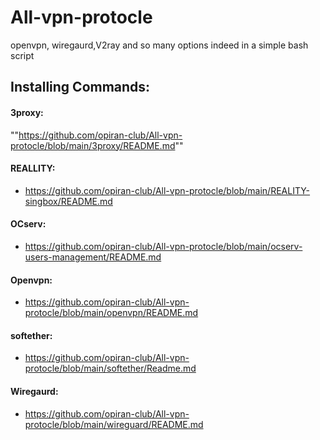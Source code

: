 # All-vpn-protocle
openvpn, wiregaurd,V2ray and so many options indeed in a simple bash script

## Installing Commands:

#### 3proxy:
   ""https://github.com/opiran-club/All-vpn-protocle/blob/main/3proxy/README.md""
   
#### REALLITY:
   - https://github.com/opiran-club/All-vpn-protocle/blob/main/REALITY-singbox/README.md
   
#### OCserv:
   - https://github.com/opiran-club/All-vpn-protocle/blob/main/ocserv-users-management/README.md

#### Openvpn:
   - https://github.com/opiran-club/All-vpn-protocle/blob/main/openvpn/README.md

#### softether:
   - https://github.com/opiran-club/All-vpn-protocle/blob/main/softether/Readme.md

#### Wiregaurd:
   - https://github.com/opiran-club/All-vpn-protocle/blob/main/wireguard/README.md

 

